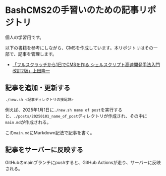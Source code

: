 # BashCMS2の手習いのための記事リポジトリ

個人の学習用です。

以下の書籍を参考にしながら、CMSを作成しています。本リポジトリはその一部で、記事を管理します。

- [「フルスクラッチから1日でCMSを作る シェルスクリプト高速開発手法入門 改訂2版」上田隆一](https://www.kadokawa.co.jp/product/301905000145/)

## 記事を追加・更新する

```sh
./new.sh <記事ディレクトリの接尾辞>
```

例えば、2025年1月1日に`./new.sh name of post`を実行すると、`./posts/20250101_name_of_post`ディレクトリが作成され、その中に`main.md`が作成される。

この`main.md`にMarkdown記法で記事を書く。

## 記事をサーバーに反映する

GitHubのmainブランチにpushすると、GitHub Actionsが走り、サーバーに反映される。
